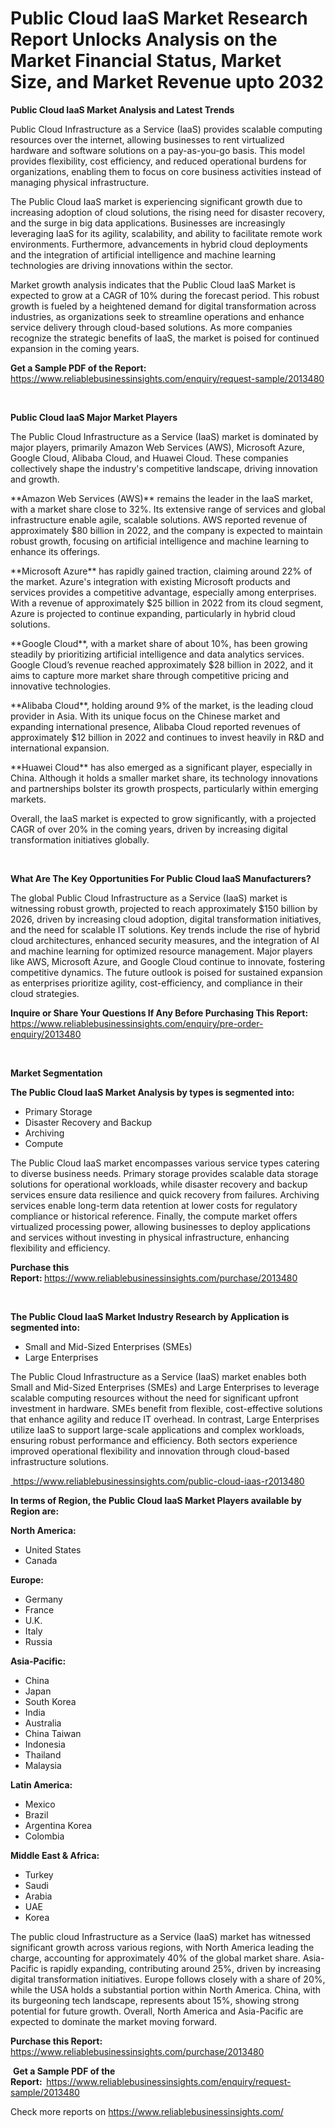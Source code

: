 <p><h1>Public Cloud IaaS Market Research Report Unlocks Analysis on the Market Financial Status, Market Size, and Market Revenue upto 2032</h1></p><p><strong>Public Cloud IaaS Market Analysis and Latest Trends</strong></p>
<p><p>Public Cloud Infrastructure as a Service (IaaS) provides scalable computing resources over the internet, allowing businesses to rent virtualized hardware and software solutions on a pay-as-you-go basis. This model provides flexibility, cost efficiency, and reduced operational burdens for organizations, enabling them to focus on core business activities instead of managing physical infrastructure.</p><p>The Public Cloud IaaS market is experiencing significant growth due to increasing adoption of cloud solutions, the rising need for disaster recovery, and the surge in big data applications. Businesses are increasingly leveraging IaaS for its agility, scalability, and ability to facilitate remote work environments. Furthermore, advancements in hybrid cloud deployments and the integration of artificial intelligence and machine learning technologies are driving innovations within the sector.</p><p>Market growth analysis indicates that the Public Cloud IaaS Market is expected to grow at a CAGR of 10% during the forecast period. This robust growth is fueled by a heightened demand for digital transformation across industries, as organizations seek to streamline operations and enhance service delivery through cloud-based solutions. As more companies recognize the strategic benefits of IaaS, the market is poised for continued expansion in the coming years.</p></p>
<p><strong>Get a Sample PDF of the Report:&nbsp;</strong> <a href="https://www.reliablebusinessinsights.com/enquiry/request-sample/2013480?utm_campaign=2789&utm_medium=2&utm_source=Github&utm_content=ia&utm_term=10032025&utm_id=public-cloud-iaas">https://www.reliablebusinessinsights.com/enquiry/request-sample/2013480</a></p>
<p>&nbsp;</p>
<p><strong>Public Cloud IaaS Major Market Players</strong></p>
<p><p>The Public Cloud Infrastructure as a Service (IaaS) market is dominated by major players, primarily Amazon Web Services (AWS), Microsoft Azure, Google Cloud, Alibaba Cloud, and Huawei Cloud. These companies collectively shape the industry's competitive landscape, driving innovation and growth.</p><p>**Amazon Web Services (AWS)** remains the leader in the IaaS market, with a market share close to 32%. Its extensive range of services and global infrastructure enable agile, scalable solutions. AWS reported revenue of approximately $80 billion in 2022, and the company is expected to maintain robust growth, focusing on artificial intelligence and machine learning to enhance its offerings.</p><p>**Microsoft Azure** has rapidly gained traction, claiming around 22% of the market. Azure's integration with existing Microsoft products and services provides a competitive advantage, especially among enterprises. With a revenue of approximately $25 billion in 2022 from its cloud segment, Azure is projected to continue expanding, particularly in hybrid cloud solutions.</p><p>**Google Cloud**, with a market share of about 10%, has been growing steadily by prioritizing artificial intelligence and data analytics services. Google Cloud’s revenue reached approximately $28 billion in 2022, and it aims to capture more market share through competitive pricing and innovative technologies.</p><p>**Alibaba Cloud**, holding around 9% of the market, is the leading cloud provider in Asia. With its unique focus on the Chinese market and expanding international presence, Alibaba Cloud reported revenues of approximately $12 billion in 2022 and continues to invest heavily in R&D and international expansion.</p><p>**Huawei Cloud** has also emerged as a significant player, especially in China. Although it holds a smaller market share, its technology innovations and partnerships bolster its growth prospects, particularly within emerging markets.</p><p>Overall, the IaaS market is expected to grow significantly, with a projected CAGR of over 20% in the coming years, driven by increasing digital transformation initiatives globally.</p></p>
<p>&nbsp;</p>
<p><strong>What Are The Key Opportunities For Public Cloud IaaS Manufacturers?</strong></p>
<p><p>The global Public Cloud Infrastructure as a Service (IaaS) market is witnessing robust growth, projected to reach approximately $150 billion by 2026, driven by increasing cloud adoption, digital transformation initiatives, and the need for scalable IT solutions. Key trends include the rise of hybrid cloud architectures, enhanced security measures, and the integration of AI and machine learning for optimized resource management. Major players like AWS, Microsoft Azure, and Google Cloud continue to innovate, fostering competitive dynamics. The future outlook is poised for sustained expansion as enterprises prioritize agility, cost-efficiency, and compliance in their cloud strategies.</p></p>
<p><strong>Inquire or Share Your Questions If Any Before Purchasing This Report:</strong> <a href="https://www.reliablebusinessinsights.com/enquiry/pre-order-enquiry/2013480?utm_campaign=2789&utm_medium=2&utm_source=Github&utm_content=ia&utm_term=10032025&utm_id=public-cloud-iaas">https://www.reliablebusinessinsights.com/enquiry/pre-order-enquiry/2013480</a></p>
<p>&nbsp;</p>
<p><strong>Market Segmentation</strong></p>
<p><strong>The Public Cloud IaaS Market Analysis by types is segmented into:</strong></p>
<p><ul><li>Primary Storage</li><li>Disaster Recovery and Backup</li><li>Archiving</li><li>Compute</li></ul></p>
<p><p>The Public Cloud IaaS market encompasses various service types catering to diverse business needs. Primary storage provides scalable data storage solutions for operational workloads, while disaster recovery and backup services ensure data resilience and quick recovery from failures. Archiving services enable long-term data retention at lower costs for regulatory compliance or historical reference. Finally, the compute market offers virtualized processing power, allowing businesses to deploy applications and services without investing in physical infrastructure, enhancing flexibility and efficiency.</p></p>
<p><strong>Purchase this Report:&nbsp;</strong><a href="https://www.reliablebusinessinsights.com/purchase/2013480?utm_campaign=2789&utm_medium=2&utm_source=Github&utm_content=ia&utm_term=10032025&utm_id=public-cloud-iaas">https://www.reliablebusinessinsights.com/purchase/2013480</a></p>
<p>&nbsp;</p>
<p><strong>The Public Cloud IaaS Market Industry Research by Application is segmented into:</strong></p>
<p><ul><li>Small and Mid-Sized Enterprises (SMEs)</li><li>Large Enterprises</li></ul></p>
<p><p>The Public Cloud Infrastructure as a Service (IaaS) market enables both Small and Mid-Sized Enterprises (SMEs) and Large Enterprises to leverage scalable computing resources without the need for significant upfront investment in hardware. SMEs benefit from flexible, cost-effective solutions that enhance agility and reduce IT overhead. In contrast, Large Enterprises utilize IaaS to support large-scale applications and complex workloads, ensuring robust performance and efficiency. Both sectors experience improved operational flexibility and innovation through cloud-based infrastructure solutions.</p></p>
<p><a href="https://www.reliablebusinessinsights.com/public-cloud-iaas-r2013480?utm_campaign=2789&utm_medium=2&utm_source=Github&utm_content=ia&utm_term=10032025&utm_id=public-cloud-iaas">&nbsp;https://www.reliablebusinessinsights.com/public-cloud-iaas-r2013480</a></p>
<p><strong>In terms of Region, the Public Cloud IaaS Market Players available by Region are:</strong></p>
<p>
    <p> <strong> North America: </strong>
        <ul>
            <li>United States</li>
            <li>Canada</li>
        </ul>
        </p> 
    <p> <strong> Europe: </strong>
        <ul>
            <li>Germany</li>
            <li>France</li>
            <li>U.K.</li>
            <li>Italy</li>
            <li>Russia</li>
        </ul>
        </p> 
    <p> <strong> Asia-Pacific: </strong>
        <ul>
            <li>China</li>
            <li>Japan</li>
            <li>South Korea</li>
            <li>India</li>
            <li>Australia</li>
            <li>China Taiwan</li>
            <li>Indonesia</li>
            <li>Thailand</li>
            <li>Malaysia</li>
        </ul>
        </p> 
    <p> <strong> Latin America: </strong>
        <ul>
            <li>Mexico</li>
            <li>Brazil</li>
            <li>Argentina Korea</li>
            <li>Colombia</li>
        </ul>
        </p> 
    <p> <strong> Middle East & Africa: </strong>
        <ul>
            <li>Turkey</li>
            <li>Saudi</li>
            <li>Arabia</li>
            <li>UAE</li>
            <li>Korea</li>
        </ul>
    </p>
    </p>
<p><p>The public cloud Infrastructure as a Service (IaaS) market has witnessed significant growth across various regions, with North America leading the charge, accounting for approximately 40% of the global market share. Asia-Pacific is rapidly expanding, contributing around 25%, driven by increasing digital transformation initiatives. Europe follows closely with a share of 20%, while the USA holds a substantial portion within North America. China, with its burgeoning tech landscape, represents about 15%, showing strong potential for future growth. Overall, North America and Asia-Pacific are expected to dominate the market moving forward.</p></p>
<p><strong>Purchase this Report: </strong><a href="https://www.reliablebusinessinsights.com/purchase/2013480?utm_campaign=2789&utm_medium=2&utm_source=Github&utm_content=ia&utm_term=10032025&utm_id=public-cloud-iaas">https://www.reliablebusinessinsights.com/purchase/2013480</a></p>
<p>&nbsp;<strong>Get a Sample PDF of the Report:&nbsp;&nbsp;</strong><a href="https://www.reliablebusinessinsights.com/enquiry/request-sample/2013480?utm_campaign=2789&utm_medium=2&utm_source=Github&utm_content=ia&utm_term=10032025&utm_id=public-cloud-iaas">https://www.reliablebusinessinsights.com/enquiry/request-sample/2013480</a></p>
<p><strong></strong></p>
<p>Check more reports on <a href="https://www.reliablebusinessinsights.com/?utm_campaign=2789&utm_medium=2&utm_source=Github&utm_content=ia&utm_term=10032025&utm_id=public-cloud-iaas">https://www.reliablebusinessinsights.com/</a></p>